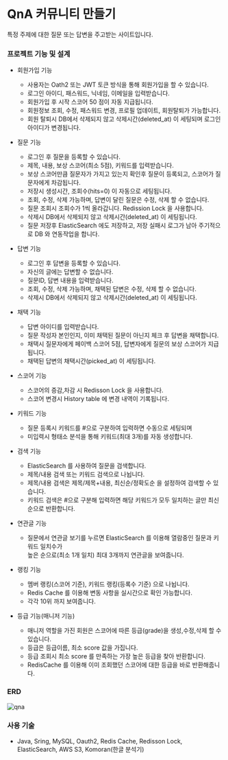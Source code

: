 # QnA 커뮤니티 만들기
특정 주제에 대한 질문 또는 답변을 주고받는 사이트입니다.

### 프로젝트 기능 및 설계

* 회원가입 기능
  * 사용자는 Oath2 또는 JWT 토큰 방식을 통해 회원가입을 할 수 있습니다.
  * 로그인 아이디, 패스워드, 닉네임, 이메일을 입력받습니다.
  * 회원가입 후 시작 스코어 50 점이 자동 지급됩니다.
  * 회원정보 조회, 수정, 패스워드 변경, 프로필 업데이트, 회원탈퇴가 가능합니다.
  * 회원 탈퇴시 DB에서 삭제되지 않고 삭제시간(deleted_at) 이 세팅되며 로그인 아이디가 변경됩니다.

* 질문 기능
  * 로그인 후 질문을 등록할 수 있습니다.
  * 제목, 내용, 보상 스코어(최소 5점), 키워드를 입력받습니다.
  * 보상 스코어만큼 질문자가 가지고 있는지 확인후 질문이 등록되고, 스코어가 질문자에게 차감됩니다.
  * 저장시 생성시간, 조회수(hits=0) 이 자동으로 세팅됩니다.
  * 조회, 수정, 삭제 가능하며, 답변이 달린 질문은 수정, 삭제 할 수 없습니다.
  * 질문 조회시 조회수가 1씩 올라갑니다. Redission Lock 을 사용합니다.
  * 삭제시 DB에서 삭제되지 않고 삭제시간(deleted_at) 이 세팅됩니다.
  * 질문 저장후 ElasticSearch 에도 저장하고, 저장 실패시 로그가 남아 주기적으로 DB 와 연동작업을 합니다.

* 답변 기능
  * 로그인 후 답변을 등록할 수 있습니다.
  * 자신의 글에는 답변할 수 없습니다.
  * 질문ID, 답변 내용을 입력받습니다.
  * 조회, 수정, 삭제 가능하며, 채택된 답변은 수정, 삭제 할 수 없습니다.
  * 삭제시 DB에서 삭제되지 않고 삭제시간(deleted_at) 이 세팅됩니다.

* 채택 기능
  * 답변 아이디를 입력받습니다.
  * 질문 작성자 본인인지, 이미 채택된 질문이 아닌지 체크 후 답변을 채택합니다.
  * 채택시 질문자에게 페이백 스코어 5점, 답변자에게 질문의 보상 스코어가 지급됩니다.
  * 채택된 답변의 채택시간(picked_at) 이 세팅됩니다.

* 스코어 기능
  * 스코어의 증감,차감 시 Redisson Lock 을 사용합니다.
  * 스코어 변경시 History table 에 변경 내역이 기록됩니다.  

* 키워드 기능
  * 질문 등록시 키워드를 #으로 구분하여 입력하면 수동으로 세팅되며
  * 미입력시 형태소 분석을 통해 키워드(최대 3개)를 자동 생성합니다.

* 검색 기능
  * ElasticSearch 를 사용하여 질문을 검색합니다.
  * 제목/내용 검색 또는 키워드 검색으로 나뉩니다.
  * 제목/내용 검색은 제목/제목+내용, 최신순/정확도순 을 설정하여 검색할 수 있습니다.
  * 키워드 검색은 #으로 구분해 입력하면 해당 키워드가 모두 일치하는 글만 최신순으로 반환합니다.

* 연관글 기능
  * 질문에서 연관글 보기를 누르면 ElasticSearch 를 이용해 열람중인 질문과 키워드 일치수가  
    높은 순으로(최소 1개 일치) 최대 3개까지 연관글을 보여줍니다.

* 랭킹 기능
  * 멤버 랭킹(스코어 기준), 키워드 랭킹(등록수 기준) 으로 나뉩니다.
  * Redis Cache 를 이용해 변동 사항을 실시간으로 확인 가능합니다.
  * 각각 10위 까지 보여줍니다.

* 등급 기능(매니저 기능)
  * 매니저 역할을 가진 회원은 스코어에 따른 등급(grade)을 생성,수정,삭제 할 수 있습니다.
  * 등급은 등급이름, 최소 score 값을 가집니다.
  * 등급 조회시 최소 score 를 만족하는 가장 높은 등급을 찾아 반환합니다.
  * RedisCache 를 이용해 이미 조회했던 스코어에 대한 등급을 바로 반환해줍니다. 

### ERD
![qna](https://github.com/user-attachments/assets/5ac679b9-a0ec-4f85-bcb7-f9e27d6492f4)


### 사용 기술
* Java, Sring, MySQL, Oauth2, Redis Cache, Redisson Lock, ElasticSearch, AWS S3, Komoran(한글 분석기)
